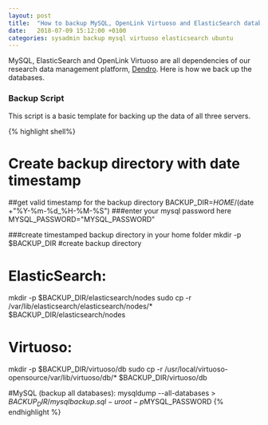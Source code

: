 ```yaml
---
layout: post
title:  "How to backup MySQL, OpenLink Virtuoso and ElasticSearch database data via command line in Linux"
date:   2018-07-09 15:12:00 +0100
categories: sysadmin backup mysql virtuoso elasticsearch ubuntu
---
```


MySQL, ElasticSearch and OpenLink Virtuoso are all dependencies of our research data management platform, [Dendro](https://github.com/feup-infolab/dendro). Here is how we back up the databases.

### Backup Script

This script is a basic template for backing up the data of all three servers.

{% highlight shell%}
# Create backup directory with date timestamp
##get valid timestamp for the backup directory
BACKUP_DIR=$HOME/$(date +"%Y-%m-%d_%H-%M-%S") 
###enter your mysql password here
MYSQL_PASSWORD="MYSQL_PASSWORD" 

###create timestamped backup directory in your home folder
mkdir -p $BACKUP_DIR #create backup directory

# ElasticSearch: 
mkdir -p $BACKUP_DIR/elasticsearch/nodes
sudo cp -r /var/lib/elasticsearch/elasticsearch/nodes/* $BACKUP_DIR/elasticsearch/nodes

# Virtuoso: 
mkdir -p $BACKUP_DIR/virtuoso/db
sudo cp -r /usr/local/virtuoso-opensource/var/lib/virtuoso/db/* $BACKUP_DIR/virtuoso/db 

#MySQL (backup all databases): 
mysqldump --all-databases > $BACKUP_DIR/mysqlbackup.sql -u root -p$MYSQL_PASSWORD
{% endhighlight %}


